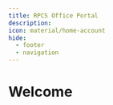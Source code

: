```yaml
---
title: RPCS Office Portal
description: 
icon: material/home-account
hide:
  - footer
  - navigation
---
```


# Welcome
